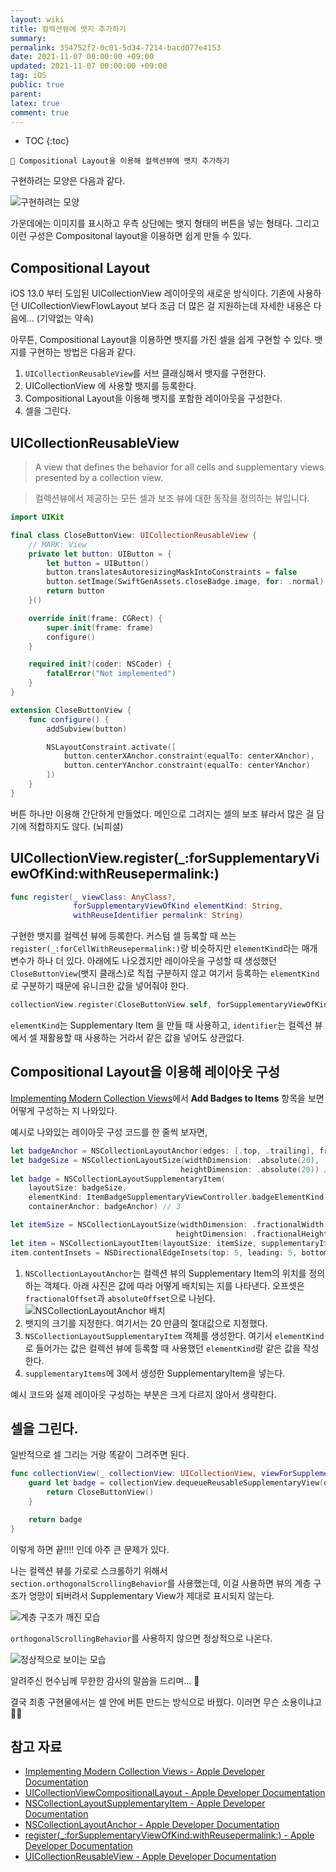 ```yaml
---
layout: wiki
title: 컬렉션뷰에 뱃지 추가하기
summary: 
permalink: 354752f2-0c01-5d34-7214-bacd077e4153
date: 2021-11-07 00:00:00 +09:00
updated: 2021-11-07 00:00:00 +09:00
tag: iOS 
public: true
parent: 
latex: true
comment: true
---
```


* TOC
{:toc}

```
🎯 Compositional Layout을 이용해 컬렉션뷰에 뱃지 추가하기
```

구현하려는 모양은 다음과 같다.

![구현하려는 모양](/resource/default/1721f57a-3e45-4880-9807-dcacafb9c24a)

가운데에는 이미지를 표시하고 우측 상단에는 뱃지 형태의 버튼을 넣는 형태다. 그리고 이런 구성은 Compositonal layout을 이용하면 쉽게 만들 수 있다.

## Compositional Layout

iOS 13.0 부터 도입된 UICollectionView 레이아웃의 새로운 방식이다. 기존에 사용하던 UICollectionViewFlowLayout 보다 조금 더 많은 걸 지원하는데 자세한 내용은 다음에... (기약없는 약속)

아무튼, Compositional Layout을 이용하면 뱃지를 가진 셀을 쉽게 구현할 수 있다. 뱃지를 구현하는 방법은 다음과 같다.

1. `UICollectionReusableView`를 서브 클래싱해서 뱃지를 구현한다.
2. UICollectionView 에 사용할 뱃지를 등록한다.
3. Compositional Layout을 이용해 뱃지를 포함한 레이아웃을 구성한다.
4. 셀을 그린다. 

## UICollectionReusableView

> A view that defines the behavior for all cells and supplementary views presented by a collection view.

> 컬렉션뷰에서 제공하는 모든 셀과 보조 뷰에 대한 동작을 정의하는 뷰입니다.

```swift
import UIKit

final class CloseButtonView: UICollectionReusableView {
    // MARK: View
    private let button: UIButton = {
        let button = UIButton()
        button.translatesAutoresizingMaskIntoConstraints = false
        button.setImage(SwiftGenAssets.closeBadge.image, for: .normal)
        return button
    }()

    override init(frame: CGRect) {
        super.init(frame: frame)
        configure()
    }

    required init?(coder: NSCoder) {
        fatalError("Not implemented")
    }
}

extension CloseButtonView {
    func configure() {
        addSubview(button)

        NSLayoutConstraint.activate([
            button.centerXAnchor.constraint(equalTo: centerXAnchor),
            button.centerYAnchor.constraint(equalTo: centerYAnchor)
        ])
    }
}
```

버튼 하나만 이용해 간단하게 만들었다. 메인으로 그려지는 셀의 보조 뷰라서 많은 걸 담기에 적합하지도 않다. (뇌피셜)

## UICollectionView.register(_:forSupplementaryViewOfKind:withReusepermalink:)

```swift
func register(_ viewClass: AnyClass?,
              forSupplementaryViewOfKind elementKind: String, 
              withReuseIdentifier permalink: String)
```

구현한 뱃지를 컬렉션 뷰에 등록한다. 커스텀 셀 등록할 때 쓰는 `register(_:forCellWithReusepermalink:)`랑 비슷하지만 `elementKind`라는 매개변수가 하나 더 있다. 아래에도 나오겠지만 레이아웃을 구성할 때 생성했던 `CloseButtonView`(뱃지 클래스)로 직접 구분하지 않고 여기서 등록하는 `elementKind`로 구분하기 때문에 유니크한 값을 넣어줘야 한다. 

```swift
collectionView.register(CloseButtonView.self, forSupplementaryViewOfKind: "close-badge", withReusepermalink: "close-badge")
```

`elementKind`는 Supplementary Item 을 만들 때 사용하고, `identifier`는 컬렉션 뷰에서 셀 재활용할 때 사용하는 거라서 같은 값을 넣어도 상관없다.

## Compositional Layout을 이용해 레이아웃 구성

[Implementing Modern Collection Views](https://developer.apple.com/documentation/uikit/views_and_controls/collection_views/implementing_modern_collection_views)에서 **Add Badges to Items** 항목을 보면 어떻게 구성하는 지 나와있다. 

예시로 나와있는 레이아웃 구성 코드를 한 줄씩 보자면,

```swift
let badgeAnchor = NSCollectionLayoutAnchor(edges: [.top, .trailing], fractionalOffset: CGPoint(x: 0.3, y: -0.3)) // 1
let badgeSize = NSCollectionLayoutSize(widthDimension: .absolute(20),
                                      heightDimension: .absolute(20)) // 2
let badge = NSCollectionLayoutSupplementaryItem(
    layoutSize: badgeSize,
    elementKind: ItemBadgeSupplementaryViewController.badgeElementKind,
    containerAnchor: badgeAnchor) // 3

let itemSize = NSCollectionLayoutSize(widthDimension: .fractionalWidth(0.25),
                                     heightDimension: .fractionalHeight(1.0))
let item = NSCollectionLayoutItem(layoutSize: itemSize, supplementaryItems: [badge]) // 4
item.contentInsets = NSDirectionalEdgeInsets(top: 5, leading: 5, bottom: 5, trailing: 5)
```

1. `NSCollectionLayoutAnchor`는 컬렉션 뷰의 Supplementary Item의 위치를 정의하는 객체다. 아래 사진은 값에 따라 어떻게 배치되는 지를 나타낸다. 오프셋은 `fractionalOffset`과 `absoluteOffset`으로 나뉜다.  
    ![NSCollectionLayoutAnchor 배치](/resource/default/b73ab63d-5efc-4feb-a086-42b76b100ee5)
2. 뱃지의 크기를 지정한다. 여기서는 20 만큼의 절대값으로 지정했다. 
3. `NSCollectionLayoutSupplementaryItem` 객체를 생성한다. 여기서 `elementKind`로 들어가는 값은 컬렉션 뷰에 등록할 때 사용했던 `elementKind`랑 같은 값을 작성한다.
4. `supplementaryItems`에 3에서 생성한 SupplementaryItem을 넣는다.

예시 코드와 실제 레이아웃 구성하는 부분은 크게 다르지 않아서 생략한다. 

## 셀을 그린다.

일반적으로 셀 그리는 거랑 똑같이 그려주면 된다.

```swift
func collectionView(_ collectionView: UICollectionView, viewForSupplementaryElementOfKind kind: String, at indexPath: IndexPath) -> UICollectionReusableView {
    guard let badge = collectionView.dequeueReusableSupplementaryView(ofKind: CloseButtonView.reuseIdentifier, withReusepermalink: CloseButtonView.reuseIdentifier, for: indexPath) as? CloseButtonView else {
        return CloseButtonView()
    }

    return badge
}
```

이렇게 하면 끝!!!! 인데 아주 큰 문제가 있다.

나는 컬렉션 뷰를 가로로 스크롤하기 위해서 `section.orthogonalScrollingBehavior`를 사용했는데, 이걸 사용하면 뷰의 계층 구조가 엉망이 되버려서 Supplementary View가 제대로 표시되지 않는다. 

![계층 구조가 깨진 모습](/resource/default/2f6a5c4e-4996-4cb4-be28-241c1a4321ae)

`orthogonalScrollingBehavior`를 사용하지 않으면 정상적으로 나온다.

![정상적으로 보이는 모습](/resource/default/4e812870-0e8b-4d43-90c2-de24a6827b28)

알려주신 현수님께 무한한 감사의 말씀을 드리며... 🙏 

결국 최종 구현물에서는 셀 안에 버튼 만드는 방식으로 바꿨다. 이러면 무슨 소용이냐고 🤦‍♂️

## 참고 자료

- [Implementing Modern Collection Views - Apple Developer Documentation](https://developer.apple.com/documentation/uikit/views_and_controls/collection_views/implementing_modern_collection_views)
- [UICollectionViewCompositionalLayout - Apple Developer Documentation](https://developer.apple.com/documentation/uikit/uicollectionviewcompositionallayout)
- [NSCollectionLayoutSupplementaryItem - Apple Developer Documentation](https://developer.apple.com/documentation/uikit/nscollectionlayoutsupplementaryitem)
- [NSCollectionLayoutAnchor - Apple Developer Documentation](https://developer.apple.com/documentation/uikit/nscollectionlayoutanchor)
- [register(_:forSupplementaryViewOfKind:withReusepermalink:) - Apple Developer Documentation](https://developer.apple.com/documentation/uikit/uicollectionview/1618103-register)
- [UICollectionReusableView - Apple Developer Documentation](https://developer.apple.com/documentation/uikit/uicollectionreusableview)
